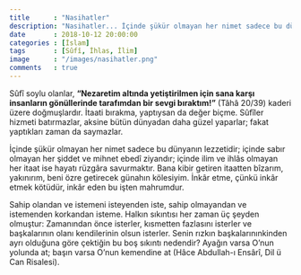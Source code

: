 ```yaml
---
title      : "Nasihatler"
description: "Nasihatler... İçinde şükür olmayan her nimet sadece bu dünyanın lezzetidir; içinde sabır olmayan her şiddet ve mihnet ebedî ziyandır; içinde ilim ve ihlâs olmayan her itaat ise hayatı rüzgâra savurmaktır."
date       : 2018-10-12 20:00:00
categories : [İslam]
tags       : [Sûfî, İhlas, İlim]
image      : "/images/nasihatler.png"
comments   : true
---
```


Sûfî soylu olanlar, **“Nezaretim altında yetiştirilmen için sana karşı insanların gönüllerinde tarafımdan bir sevgi bıraktım!”** (Tâhâ 20/39)  kaderi üzere doğmuşlardır. İtaati bırakma, yaptıysan da değer biçme. Sûfîler hizmeti batırmazlar, aksine bütün dünyadan daha güzel yaparlar; fakat yaptıkları zaman da saymazlar.

İçinde şükür olmayan her nimet sadece bu dünyanın lezzetidir; içinde sabır olmayan her şiddet ve mihnet ebedî ziyandır; içinde ilim ve ihlâs olmayan her itaat ise hayatı rüzgâra savurmaktır. Bana kibir getiren itaatten bîzarım, yakınırım, beni özre getirecek günahın kölesiyim. İnkâr etme, çünkü inkâr etmek kötüdür, inkâr eden bu işten mahrumdur.

Sahip olandan ve istemeni isteyenden iste, sahip olmayandan ve istemenden korkandan isteme. Halkın sıkıntısı her zaman üç şeyden olmuştur: Zamanından önce isterler, kısmetten fazlasını isterler ve başkalarının olanı kendilerinin olsun isterler. Senin rızkın başkalarınınkinden ayrı olduğuna göre çektiğin bu boş sıkıntı nedendir? Ayağın varsa O’nun yolunda at; başın varsa O’nun kemendine at (Hâce Abdullah-ı Ensârî, Dil ü Can Risalesi).
